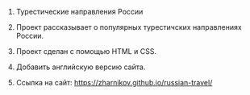 1. Турестические направления России

2. Проект рассказывает о популярных турестичских направлениях России.

3. Проект сделан с помощью HTML и CSS.

4. Добавить английскую версию сайта.

5. Ссылка на сайт: https://zharnikov.github.io/russian-travel/
